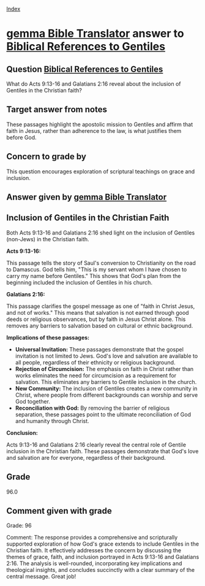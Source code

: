 
[Index](../../index.md)
# [gemma Bible Translator](../../answering_models/gemma_Bible_Translator.md) answer to [Biblical References to Gentiles](../../questions/Biblical_References_to_Gentiles.md)

## Question [Biblical References to Gentiles](../../questions/Biblical_References_to_Gentiles.md)
What do Acts 9:13-16 and Galatians 2:16 reveal about the inclusion of Gentiles in the Christian faith?

## Target answer from notes
These passages highlight the apostolic mission to Gentiles and affirm that faith in Jesus, rather than adherence to the law, is what justifies them before God.

## Concern to grade by
This question encourages exploration of scriptural teachings on grace and inclusion.

## Answer given by [gemma Bible Translator](../../answering_models/gemma_Bible_Translator.md)
## Inclusion of Gentiles in the Christian Faith

Both Acts 9:13-16 and Galatians 2:16 shed light on the inclusion of Gentiles (non-Jews) in the Christian faith.

**Acts 9:13-16:**

This passage tells the story of Saul's conversion to Christianity on the road to Damascus. God tells him, "This is my servant whom I have chosen to carry my name before Gentiles." This shows that God's plan from the beginning included the inclusion of Gentiles in his church. 

**Galatians 2:16:**

This passage clarifies the gospel message as one of "faith in Christ Jesus, and not of works." This means that salvation is not earned through good deeds or religious observances, but by faith in Jesus Christ alone. This removes any barriers to salvation based on cultural or ethnic background.

**Implications of these passages:**

* **Universal Invitation:** These passages demonstrate that the gospel invitation is not limited to Jews. God's love and salvation are available to all people, regardless of their ethnicity or religious background.
* **Rejection of Circumcision:** The emphasis on faith in Christ rather than works eliminates the need for circumcision as a requirement for salvation. This eliminates any barriers to Gentile inclusion in the church.
* **New Community:** The inclusion of Gentiles creates a new community in Christ, where people from different backgrounds can worship and serve God together.
* **Reconciliation with God:** By removing the barrier of religious separation, these passages point to the ultimate reconciliation of God and humanity through Christ.

**Conclusion:**

Acts 9:13-16 and Galatians 2:16 clearly reveal the central role of Gentile inclusion in the Christian faith. These passages demonstrate that God's love and salvation are for everyone, regardless of their background.

## Grade
96.0

## Comment given with grade
Grade: 96

Comment: The response provides a comprehensive and scripturally supported exploration of how God's grace extends to include Gentiles in the Christian faith. It effectively addresses the concern by discussing the themes of grace, faith, and inclusion portrayed in Acts 9:13-16 and Galatians 2:16. The analysis is well-rounded, incorporating key implications and theological insights, and concludes succinctly with a clear summary of the central message. Great job!
